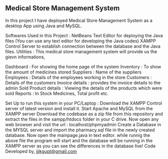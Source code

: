 Medical Store Management System
--------------------------------

In this project I have deployed Medical Store Management System  as a desktop App using Java and MySQL.

Softwares Used in this Project :
NetBeans Text Editor for deploying the Java files (You can use any text editor for developing the Java codes)
XAMPP Control Server to establish connection between the database and the Java files.
Utilities :
This medical store management system will provide us the gievn informations,

Dashboard : For showing the home page of the system
Inventory : To show the amount of medicines stored
Suppliers : Name of the suppliers
Employees : Details of the employees working in the store
Customers : Details of the customers
Invoice details : provides the invoice details to the admin
Sold Product details : Viewing the details of the products which were sold
Reports : In Stock Medicines, Total profit etc.

Set Up to run this system in your PC/Laptop :
Download the XAMPP Control server of latest version and install it.
Start Apache and MySQL from the XAMPP server
Download the codebase as a zip file from this repository and extract the files in the xampp/htdocs folder in your C drive.
Now open any web browser and visit the url : localhost/phpmyadmin
Create a Database in the MYSQL server and import the pharmacy.sql file in the newly created database.
Now open the mainpage.java in text editor.
while runnig the above file the program will start and the database will be running in the XAMPP server as you can see the differences in the database live!
Code Developed by, jjjkgupt@gmail.com 
